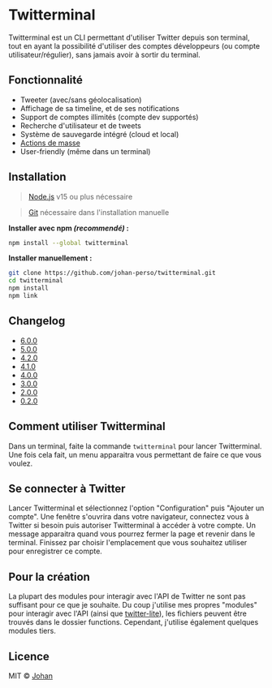 # Twitterminal

Twitterminal est un CLI permettant d'utiliser Twitter depuis son terminal, tout en ayant la possibilité d'utiliser des comptes développeurs (ou compte utilisateur/régulier), sans jamais avoir à sortir du terminal.

## Fonctionnalité

* Tweeter (avec/sans géolocalisation)
* Affichage de sa timeline, et de ses notifications
* Support de comptes illimités (compte dev supportés)
* Recherche d'utilisateur et de tweets
* Système de sauvegarde intégré (cloud et local)
* [Actions de masse](https://github.com/johan-perso/twitterminal/wiki/Actions-de-masse)
* User-friendly (même dans un terminal)


## Installation

> [Node.js](https://nodejs.org/) v15 ou plus nécessaire

> [Git](https://git-scm.com/) nécessaire dans l'installation manuelle

**Installer avec npm *(recommendé)* :**

```bash
npm install --global twitterminal
```

**Installer manuellement :**

```bash
git clone https://github.com/johan-perso/twitterminal.git
cd twitterminal
npm install
npm link
```


## Changelog

* [6.0.0](https://github.com/johan-perso/twitterminal/wiki/Changelog#v600)
* [5.0.0](https://github.com/johan-perso/twitterminal/wiki/Changelog#v500)
* [4.2.0](https://github.com/johan-perso/twitterminal/wiki/Changelog#v420)
* [4.1.0](https://github.com/johan-perso/twitterminal/wiki/Changelog#v410)
* [4.0.0](https://github.com/johan-perso/twitterminal/wiki/Changelog#v400)
* [3.0.0](https://github.com/johan-perso/twitterminal/wiki/Changelog#v300)
* [2.0.0](https://github.com/johan-perso/twitterminal/wiki/Changelog#v200)
* [0.2.0](https://github.com/johan-perso/twitterminal/wiki/Changelog#v020-refonte-entière-du-code-depuis-la-branche-old)


## Comment utiliser Twitterminal

Dans un terminal, faite la commande `twitterminal` pour lancer Twitterminal. Une fois cela fait, un menu apparaitra vous permettant de faire ce que vous voulez.


## Se connecter à Twitter

Lancer Twitterminal et sélectionnez l'option "Configuration" puis "Ajouter un compte". Une fenêtre s'ouvrira dans votre navigateur, connectez vous à Twitter si besoin puis autoriser Twitterminal à accéder à votre compte. Un message apparaitra quand vous pourrez fermer la page et revenir dans le terminal. Finissez par choisir l'emplacement que vous souhaitez utiliser pour enregistrer ce compte.


## Pour la création

La plupart des modules pour interagir avec l'API de Twitter ne sont pas suffisant pour ce que je souhaite. Du coup j'utilise mes propres "modules" pour interagir avec l'API (ainsi que [twitter-lite](https://npmjs.com/package/twitter-lite)), les fichiers peuvent être trouvés dans le dossier functions. Cependant, j'utilise également quelques modules tiers.


## Licence

MIT © [Johan](https://johanstick.me)
